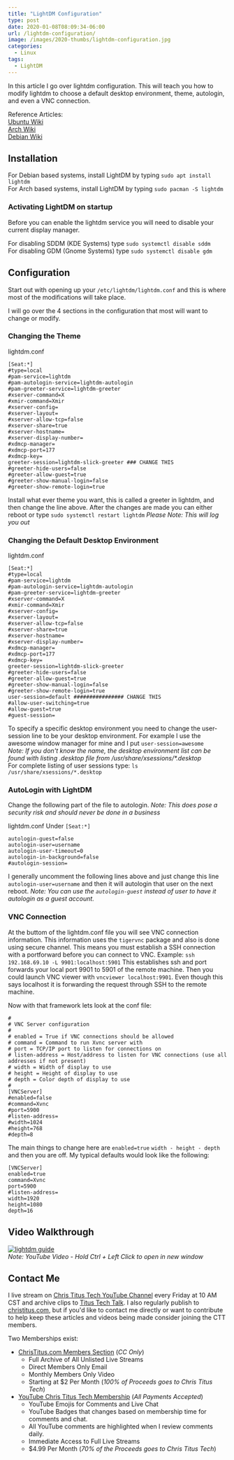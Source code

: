 ```yaml
---
title: "LightDM Configuration"
type: post
date: 2020-01-08T08:09:34-06:00
url: /lightdm-configuration/
image: /images/2020-thumbs/lightdm-configuration.jpg
categories:
  - Linux
tags:
  - LightDM
---
```

In this article I go over lightdm configuration. This will teach you how to modify lightdm to choose a default desktop environment, theme, autologin, and even a VNC connection. <!--more-->

Reference Articles:  
[Ubuntu Wiki](https://wiki.ubuntu.com/LightDM)  
[Arch Wiki](https://wiki.archlinux.org/index.php/LightDM)  
[Debian Wiki](https://wiki.debian.org/LightDM)  

## Installation

For Debian based systems, install LightDM by typing `sudo apt install lightdm`  
For Arch based systems, install LightDM by typing `sudo pacman -S lightdm`

### Activating LightDM on startup

Before you can enable the lightdm service you will need to disable your current display manager.

For disabling SDDM (KDE Systems) type `sudo systemctl disable sddm`  
For disabling GDM (Gnome Systems) type `sudo systemctl disable gdm`

## Configuration

Start out with opening up your `/etc/lightdm/lightdm.conf` and this is where most of the modifications will take place.

I will go over the 4 sections in the configuration that most will want to change or modify.

### Changing the Theme

lightdm.conf  
```
[Seat:*]
#type=local
#pam-service=lightdm
#pam-autologin-service=lightdm-autologin
#pam-greeter-service=lightdm-greeter
#xserver-command=X
#xmir-command=Xmir
#xserver-config=
#xserver-layout=
#xserver-allow-tcp=false
#xserver-share=true
#xserver-hostname=
#xserver-display-number=
#xdmcp-manager=
#xdmcp-port=177
#xdmcp-key=
greeter-session=lightdm-slick-greeter ### CHANGE THIS 
#greeter-hide-users=false
#greeter-allow-guest=true
#greeter-show-manual-login=false
#greeter-show-remote-login=true
```
Install what ever theme you want, this is called a greeter in lightdm, and then change the line above. After the changes are made you can either reboot or type `sudo systemctl restart lightdm` _Please Note: This will log you out_

### Changing the Default Desktop Environment

lightdm.conf  
```
[Seat:*]
#type=local
#pam-service=lightdm
#pam-autologin-service=lightdm-autologin
#pam-greeter-service=lightdm-greeter
#xserver-command=X
#xmir-command=Xmir
#xserver-config=
#xserver-layout=
#xserver-allow-tcp=false
#xserver-share=true
#xserver-hostname=
#xserver-display-number=
#xdmcp-manager=
#xdmcp-port=177
#xdmcp-key=
greeter-session=lightdm-slick-greeter
#greeter-hide-users=false
#greeter-allow-guest=true
#greeter-show-manual-login=false
#greeter-show-remote-login=true
user-session=default ################ CHANGE THIS
#allow-user-switching=true
#allow-guest=true
#guest-session=
```
To specify a specific desktop environment you need to change the user-session line to be your desktop environment. For example I use the awesome window manager for mine and I put `user-session=awesome`  
_Note: If you don't know the name, the desktop environment list can be found with listing .desktop file from /usr/share/xsessions/*.desktop_  
For complete listing of user sessions type: `ls /usr/share/xsessions/*.desktop`

### AutoLogin with LightDM

Change the following part of the file to autologin. _Note: This does pose a security risk and should never be done in a business_

lightdm.conf Under `[Seat:*]`
```
autologin-guest=false
autologin-user=username
autologin-user-timeout=0
autologin-in-background=false
#autologin-session=
```
I generally uncomment the following lines above and just change this line `autologin-user=username` and then it will autologin that user on the next reboot. _Note: You can use the `autologin-guest` instead of user to have it autologin as a guest account._

### VNC Connection

At the buttom of the lightdm.conf file you will see VNC connection information. This information uses the `tigervnc` package and also is done using secure channel. This means you must establish a SSH connection with a portforward before you can connect to VNC. Example: `ssh 192.168.69.10 -L 9901:localhost:5901` This establishes ssh and port forwards your local port 9901 to 5901 of the remote machine. Then you could launch VNC viewer with `vncviewer localhost:9901`. Even though this says localhost it is forwarding the request through SSH to the remote machine.

Now with that framework lets look at the conf file:
```
#
# VNC Server configuration
#
# enabled = True if VNC connections should be allowed
# command = Command to run Xvnc server with
# port = TCP/IP port to listen for connections on
# listen-address = Host/address to listen for VNC connections (use all addresses if not present)
# width = Width of display to use
# height = Height of display to use
# depth = Color depth of display to use
#
[VNCServer]
#enabled=false
#command=Xvnc
#port=5900
#listen-address=
#width=1024
#height=768
#depth=8
```
The main things to change here are `enabled=true` `width - height - depth` and then you are off. My typical defaults would look like the following:
```
[VNCServer]
enabled=true
command=Xvnc
port=5900
#listen-address=
width=1920
height=1080
depth=16
```

## Video Walkthrough
[![lightdm guide](https://img.youtube.com/vi/_dYqisDIcC0/0.jpg)](https://www.youtube.com/watch?v=_dYqisDIcC0)  
_Note: YouTube Video - Hold Ctrl + Left Click to open in new window_

## Contact Me

I live stream on [Chris Titus Tech YouTube Channel][1] every Friday at 10 AM CST and archive clips to [Titus Tech Talk][2]. I also regularly publish to [christitus.com][3], but if you'd like to contact me directly or want to contribute to help keep these articles and videos being made consider joining the CTT members. 

Two Memberships exist:
- [ChrisTitus.com Members Section][4] (_CC Only_)
  - Full Archive of All Unlisted Live Streams
  - Direct Members Only Email
  - Monthly Members Only Video
  - Starting at $2 Per Month (_100% of Proceeds goes to Chris Titus Tech_)
- [YouTube Chris Titus Tech Membership][5] (_All Payments Accepted_)
  - YouTube Emojis for Comments and Live Chat
  - YouTube Badges that changes based on membership time for comments and chat.
  - All YouTube comments are highlighted when I review comments daily. 
  - Immediate Access to Full Live Streams
  - $4.99 Per Month (_70% of the Proceeds goes to Chris Titus Tech_)

 [1]: https://www.youtube.com/c/ChrisTitusTech
 [2]: https://www.youtube.com/c/ChrisTitusTechStreams
 [3]: https://christitus.com/
 [4]: https://christitus.com/members
 [5]: https://links.christitus.com/join